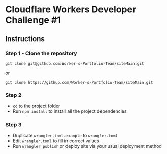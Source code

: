 # Cloudflare Workers Developer Challenge #1

## Instructions

### Step 1 - Clone the repository
```git clone git@github.com:Worker-s-Portfolio-Team/siteMain.git```

or

````git clone https://github.com/Worker-s-Portfolio-Team/siteMain.git````

### Step 2
- `cd` to the project folder
- Run `npm install` to install all the project dependencies

### Step 3
- Duplicate `wrangler.toml.example` to `wrangler.toml`
- Edit `wrangler.toml` to fill in correct values
- Run ```wrangler publish``` or deploy site via your usual deployment method
